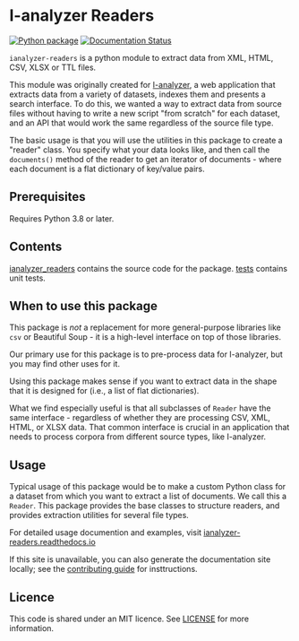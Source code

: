 # I-analyzer Readers

[![Python package](https://github.com/UUDigitalHumanitieslab/ianalyzer-readers/actions/workflows/python-package.yml/badge.svg)](https://github.com/UUDigitalHumanitieslab/ianalyzer-readers/actions/workflows/python-package.yml)
[![Documentation Status](https://readthedocs.org/projects/ianalyzer-readers/badge/?version=latest)](https://ianalyzer-readers.readthedocs.io/en/latest/?badge=latest)

`ianalyzer-readers` is a python module to extract data from XML, HTML, CSV, XLSX or TTL files.

This module was originally created for [I-analyzer](https://github.com/UUDigitalHumanitieslab/I-analyzer), a web application that extracts data from a variety of datasets, indexes them and presents a search interface. To do this, we wanted a way to extract data from source files without having to write a new script "from scratch" for each dataset, and an API that would work the same regardless of the source file type.

The basic usage is that you will use the utilities in this package to create a "reader" class. You specify what your data looks like, and then call the `documents()` method of the reader to get an iterator of documents - where each document is a flat dictionary of key/value pairs.

## Prerequisites

Requires Python 3.8 or later.

## Contents

[ianalyzer_readers](./ianalyzer_readers/) contains the source code for the package. [tests](./tests/) contains unit tests.

## When to use this package

This package is *not* a replacement for more general-purpose libraries like `csv` or Beautiful Soup - it is a high-level interface on top of those libraries.

Our primary use for this package is to pre-process data for I-analyzer, but you may find other uses for it.

Using this package makes sense if you want to extract data in the shape that it is designed for (i.e., a list of flat dictionaries).

What we find especially useful is that all subclasses of `Reader` have the same interface - regardless of whether they are processing CSV, XML, HTML, or XLSX data. That common interface is crucial in an application that needs to process corpora from different source types, like I-analyzer.

## Usage

Typical usage of this package would be to make a custom Python class for a dataset from which you want to extract a list of documents. We call this a `Reader`. This package provides the base classes to structure readers, and provides extraction utilities for several file types.

For detailed usage documention and examples, visit [ianalyzer-readers.readthedocs.io](https://ianalyzer-readers.readthedocs.io/en/latest/)

If this site is unavailable, you can also generate the documentation site locally; see the [contributing guide](./CONTRIBUTING.md) for insttructions.

## Licence

This code is shared under an MIT licence. See [LICENSE](./LICENSE) for more information.
